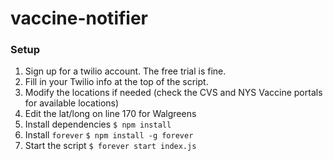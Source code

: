 # vaccine-notifier

### Setup

1. Sign up for a twilio account. The free trial is fine.
2. Fill in your Twilio info at the top of the script.
3. Modify the locations if needed (check the CVS and NYS Vaccine portals for available locations)
4. Edit the lat/long on line 170 for Walgreens
5. Install dependencies `$ npm install`
6. Install `forever` `$ npm install -g forever`
7. Start the script `$ forever start index.js`
